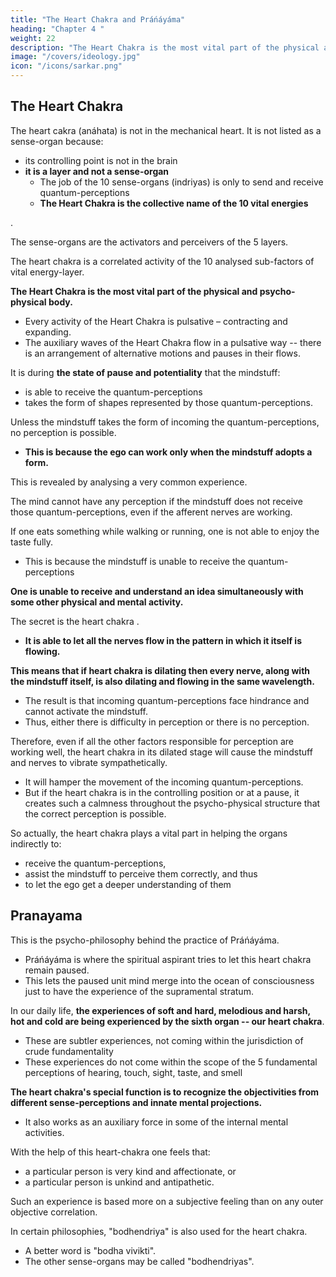 ```yaml
---
title: "The Heart Chakra and Práńáyáma"
heading: "Chapter 4 "
weight: 22
description: "The Heart Chakra is the most vital part of the physical and psycho-physical body"
image: "/covers/ideology.jpg"
icon: "/icons/sarkar.png"
---
```



## The Heart Chakra

The <!-- position of práńendriya is in the --> heart cakra (anáhata) is not in the mechanical heart.  <!-- which palpitates but in the yogic centre of heart, that is, in the middle point of the  cakra. --> It <!-- Práńendriya --> is not listed as a sense-organ <!-- (indriya) --> because:
- its <!-- , not only because its site or --> controlling point is not in the brain
- **it is a layer and not a sense-organ**
  - The job of the 10 sense-organs (indriyas) is only to send and receive <!-- perceive --> quantum-perceptions
  - **The Heart Chakra is the collective name of the 10 vital energies** <!-- váyus -->
<!-- , but in the heart chakra.  different from that of other indriyas, but for another reason as well.  -->

<!-- tattvas -->. 

<!-- , comes under the category of tattvas. -->

The sense-organs <!--  Indriyas, therefore, --> are the activators and perceivers of the 5 layers. 

The heart chakra <!-- bhútatattvas, and práńendriya is more or less --> is a correlated activity of the 10 analysed sub-factors of vital energy-layer<!--  váyutattva -->.

<!-- Práńendriya -->

**The Heart Chakra is the most vital part of the physical and psycho-physical body.** 
- Every activity of the Heart Chakra is pulsative – contracting and expanding<!-- (saḿkoca-vikáshii) -->.
- The auxiliary waves of the Heart Chakra flow in a pulsative way -- there is an arrangement of alternative motions and pauses in their flows. 

It is during **the state of pause and potentiality** that the mindstuff:
- is able to receive the quantum-perceptions<!--  tanmátras -->
- takes the form of shapes represented by those quantum-perceptions<!-- tanmátras -->.

Unless the mindstuff <!-- citta --> takes the form of incoming the quantum-perceptions, <!-- tanmátras --> no perception is possible. 
- **This is because the ego can work only when the mindstuff <!-- citta --> adopts a form.**

This is revealed by analysing a very common experience. 

The mind cannot have any perception if the mindstuff does not receive those quantum-perceptions, even if the afferent nerves are working.

If one eats something while walking or running, one is not able to enjoy the taste fully. 
- This is because the mindstuff is unable to receive the quantum-perceptions


**One is unable to receive and understand an idea <!-- bháva (idea) --> simultaneously with some other physical and mental activity.** 

The secret is the heart chakra <!-- práńendriya -->. 
- **It is able to let all the nerves flow in the pattern in which it itself is flowing.** 

**This means that if heart chakra is dilating then  <!-- stage and not in the contracting one, --> every nerve, along with the mindstuff itself, is also dilating and flowing in the same wavelength.**
<!-- expanding  -->
- The result is that incoming quantum-perceptions <!-- tanmátras --> face hindrance and cannot activate the mindstuff<!-- citta -->. 
- Thus, either there is difficulty in perception or there is no perception. 

Therefore, even if all the other factors responsible for perception are working well, the heart chakra in its dilated <!--expansive --> stage will cause the mindstuff <!-- citta --> and nerves to vibrate sympathetically.
- It will hamper the movement of the incoming quantum-perceptions<!-- tanmátras -->. 
- But if the heart chakra is in the controlling position or at a pause, it creates such a calmness throughout the psycho-physical structure that the correct perception is possible.

So actually, the heart chakra plays a vital part in helping the organs indirectly to:
- receive the quantum-perceptions<!--  tanmátras -->, 
- assist the mindstuff to perceive them correctly, and thus
- to let the ego get a deeper understanding of them<!-- have a cognition in that connection. -->


## Pranayama

This is the psycho-philosophy behind the practice of Práńáyáma. 
- Práńáyáma is where the spiritual aspirant <!-- sádhaka --> tries to let this heart chakra remain paused. 
- This lets the paused unit mind merge into the ocean of consciousness just to have the experience of the supramental stratum.

In our daily life, **the experiences of soft and hard, melodious and harsh, hot and cold are being experienced by the sixth organ -- our heart chakra**.
- These are subtler experiences, not coming within the jurisdiction of crude fundamentality<!-- , are felt by the sixth organ – the heart chakra. -->
- These experiences do not come within the scope of the 5 fundamental perceptions of hearing, touch, sight, taste, and smell<!--  shravańa (hearing), sparshana (feeling by touch), darshana (vision), ashvádana (taste) and ághráńa (smell). -->


**The heart chakra's special function is to recognize the objectivities from different sense-perceptions and innate <!-- psychic --> mental projections.**
- It also works as an auxiliary force in some of the internal mental activities. 

With the help of this heart-chakra <!-- práńendriya --> one feels that:
- a particular person is very kind and affectionate, or
- a particular person is unkind and antipathetic.

Such an experience is based more on a subjective feeling than on any outer objective correlation.

In certain philosophies, "bodhendriya" is also used for the heart chakra. 
- A better word is <!--  for expressing the essence of this indriya shall be --> "bodha vivikti". 
- The other sense-organs<!--  indriyas --> may be called "bodhendriyas".
